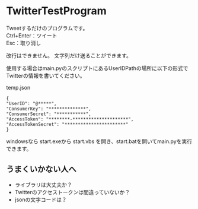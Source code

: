 # TwitterTestProgram
Tweetするだけのプログラムです。  
Ctrl+Enter：ツイート  
Esc：取り消し  

改行はできません。
文字列だけ送ることができます。  

使用する場合はmain.pyのスクリプトにあるUserIDPathの場所に以下の形式でTwitterの情報を書いてください。  
  
  
temp.json  
~~~~
{
"UserID": "@*****",  
"ConsumerKey": "**************",  
"ConsumerSecret": "***********",  
"AccessToken": "********-*********************",  
"AccessTokenSecret": "***********************"  
}  
~~~~
  
windowsなら
start.exeから start.vbs を開き、start.batを開いてmain.pyを実行できます。

## うまくいかない人へ
- ライブラリは大丈夫か？
- Twitterのアクセストークンは間違っていないか？
- jsonの文字コードは？
